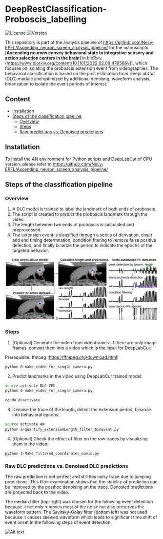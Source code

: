# DeepRestClassification-Proboscis_labelling
[![License](https://img.shields.io/badge/License-Apache%202.0-blue.svg)](https://opensource.org/licenses/Apache-2.0)
[![Version](https://badge.fury.io/gh/tterb%2FHyde.svg)](https://badge.fury.io/gh/tterb%2FHyde)

This repository is part of the analysis pipeline of https://github.com/NeLy-EPFL/Ascending_neuron_screen_analysis_pipeline/ for the manuscripts [**Ascending neurons convey behavioral state to integrative sensory and action selection centers in the brain**] in bioRxiv (https://www.biorxiv.org/content/10.1101/2022.02.09.479566v1), which focuses on isolating the proboscis extension event from videographies. The behaviroal classification is based on the post estimation from DeepLabCut (DLC) module and optimized by additional denoisng, waveform analysis, binarization to isolate the event periods of interest.

## Content
- [Installation](#installation)
- [Steps of the classification pipeline]((#Steps-of-the-classification-pipeline))
  - [Overview]((#overview))
  - [Steps]((#Steps))
  - [Raw predictions vs. Denoised predictions]((#Raw-DLC-predictions-vs.-Denoised-predictions))



## Installation
To install the AN environment for Python scripts and DeepLabCut of CPU version, please refer to https://github.com/NeLy-EPFL/Ascending_neuron_screen_analysis_pipeline/



## Steps of the classification pipeline

### Overview
1. A DLC model is trained to label the landmark of both ends of proboscis.
2. The script is created to predict the proboscis landmark through the video.
3. The length between two ends of proboscis is calculated and preprocessed.
4. The extension event is classified through a series of derivation, onset and end timing determnation, condition fitering to remove false positive detection, and finally binarize the period to indicate the epochs of the targeted behavior.
<p align="left">
  <img align="center" width="780" src="/images/Diagram.png">
</p>


### Steps

1. [Optional] Generate the video from videoframes:
If there are only image frames, convert them into a video which is the input for DeepLabCut.

  Prerequisite: ffmpeg (https://ffmpeg.org/download.html)
```bash
python 0-make_video_for_single_camera.py
```


2. Predict landmarks in the video using DeepLabCur trained model:
```bash
source activate DLC-CPU
python 0-make_video_for_single_camera.py
```
```bash
conda deactivate
```

3. Denoise the trace of the length, detect the extension period, binarize into behavioral epcohs:
```bash
source activate AN
python 2-quantify_extensionLength_filter_binEvent.py
```

4. [Optional] Check the effect of filter on the raw traces by visualizing them in the video:
```bash
python 3-Make_filtered_coordinates_movie.py
```




### Raw DLC predictions vs. Denoised DLC predictions
The raw prediction is not perfect and still has noisy trace due to jumping predictions.
This filter examination shows that the stability of prediction can be improved by the posthoc denoising on the trace. Denosied predictions are projected back to the video.

The median filter (top-right) was chosen for the following event detection because it not only removes most of the noise but also preserves the waveform pattern. The Savitsky-Golay filter (bottom left) was not used because it causes skewed waveform which leads to significant time shift of event onset in the following steps of event detection. 

![Alt text](./images/Raw_vs_Filtered.gif?raw=true "Raw_vs_Filtered")



